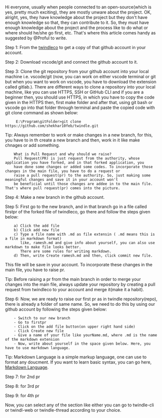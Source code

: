 Hi everyone, usually when people connected to an open-source(which is yes, pretty much exciting), they are mostly unware about the 
project. OK, alright, yes, they have knowledge about the project but they don't have enough knowledge so that, they can contribute 
to it. So, they must have enough knowledge about the project and the process like to do what or where should he/she go first, etc. 
That's where this article comes handy as suggested by @Proful to write. 

Step 1: From the [twindleco](https://github.com/twindle-co/twindle) to get a copy of that github account in your account.
 
Step 2: Download vscode/git and connect the github account to it.

Step 3: Clone the git repository from your github account into your local machine i.e. vscode/git (now, you can work on either vscode 
        terminal or git but when you want to work on vscode, you have to download the extension called gitlab.). There are different 
        ways to clone a repository into your local machine, like you can use HTTPS, SSH or GitHub CLI and if you are a beginner then, 
        you should use HTTPS, in which you have to copy the code given in the HTTPS then, first make folder and after that, using git 
        bash or vscode go into that folder through terminal and paste the copied code with git clone command as shown below:
         
         E:\Program\gitFolder>git clone https://github.com/shekhar10feb/twindle.git


Tip:    Always remember to work or make changes in a new branch, for this, you have to in th create a new branch and then, work in it 
        like make chnages or add something.
        
        What is Pull Request and why should we raise?
        Pull Request(PR) is just request from the authority, whose application you have forked, and in that forked application, you 
        have done some changes or added some codes. To incorporate those changes in the main file, you have to do a request or 
        raise a pull request(pr) to the authority. So, just making some meaningful changes and save it in your account won't 
        be beneficial until those changes are addee in to the main file. That's where pull request(pr) comes into the picture. 
            
Step 4: Make a new branch in the github account.

Step 5: First go to the new branch, and in that branch go in a file called firstpr of the forked file of twindleco, go there and follow 
        the steps given below: 
        
        a) Click the add file  
        b) Click add new file
        c) Type a file name with .md as file extensin ( .md means this is a file in markdown format)
           like, ramesh.md and give info about yourself, you can also use markdown to make file looks better. 
           There are some rules for writing markdown.
        d) Then, write Create ramesh.md and then, click commit new file.
        
This file will be save in your account. To incorporate these changes in the main file, you have to raise pr.
        
Tip:    Before raising a pr from the main branch in order to merge your changes into the main file, always update your repository by 
        creating a pull request from twindleco to your account and merge it(make it a habit).
     
     
Step 6: Now, we are ready to raise our first pr as in twindle repository(repo), there is already a folder of same name. So, we need to do 
        this by using our github account by following the steps given below:
   
        - Switch to our new branch
        - Go to firstpr
        - Click on the add file button(on upper right hand side)
        - Click Create new file
        - Give a name of your file like yourName.md, where .md is the name of the markdown extension
        - Now, write about yourself in the space given below. Here, you have to use markdown language.
   
Tip:   Markdown Language is a simple markup language, one can use to format any doucment. If you want to learn basic syntax, you can
       go here, [Markdown Language](https://www.markdownguide.org/basic-syntax/).
        
Step 7: for 2nd pr
 
Step 8: for 3rd pr
 
Step 9: for 4th pr
 
Now, you can select any of the section like either you can go to twindle-cli or twindl-web or twindle-thread according to your choice.

